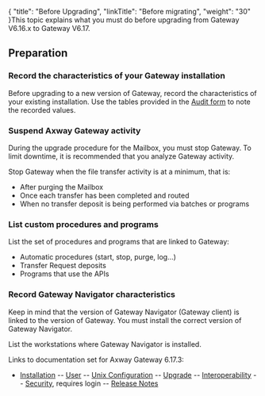 {
    "title": "Before Upgrading",
    "linkTitle": "Before migrating",
    "weight": "30"
}This topic explains what you must do before upgrading from <span class="mc-variable suite_variables.GatewayName variable">Gateway</span> V6.16.x to <span class="mc-variable suite_variables.GatewayName variable">Gateway</span> V6.17.

## Preparation

### Record the characteristics of your Gateway installation

Before upgrading to a new version of Gateway, record the characteristics of your existing installation. Use the tables provided in the <a href="../audit_form" class="MCXref xref">Audit form</a> to note the recorded values.

### Suspend Axway Gateway activity

During the upgrade procedure for the Mailbox, you must stop Gateway. To limit downtime, it is recommended that you analyze Gateway activity.

Stop Gateway when the file transfer activity is at a minimum, that is:

-   After purging the Mailbox
-   Once each transfer has been completed and routed
-   When no transfer deposit is being performed via batches or programs

### List custom procedures and programs

List the set of procedures and programs that are linked to Gateway:

-   Automatic procedures (start, stop, purge, log…)
-   Transfer Request deposits
-   Programs that use the APIs

### Record Gateway Navigator characteristics

Keep in mind that the version of Gateway Navigator (Gateway client) is linked to the version of Gateway. You must install the correct version of Gateway Navigator.

List the workstations where Gateway Navigator is installed.

Links to documentation set for Axway Gateway <span class="mc-variable axway_variables.Release_Number variable">6.17.3</span>:

-   [Installation](#) -- [User](#) -- [Unix Configuration](#) -- [Upgrade](#) -- [Interoperability](#) -- [Security](#), requires login -- [Release Notes](#)
